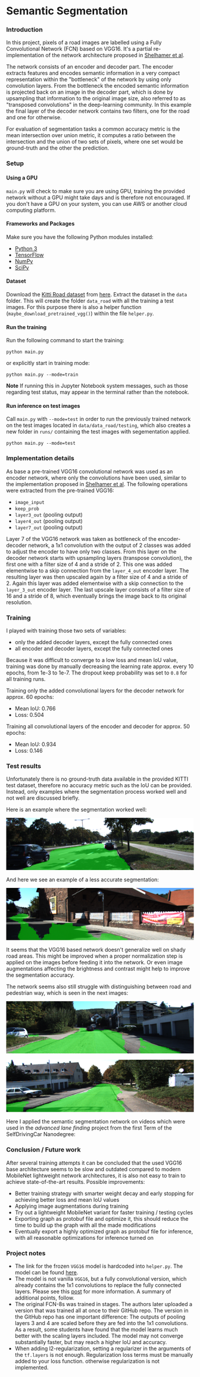 # Semantic Segmentation
### Introduction
In this project, pixels of a road images are labelled using a Fully Convolutional Network (FCN) based on VGG16.
It's a partial re-implementation of the network architecture proposed in [Shelhamer et al](https://people.eecs.berkeley.edu/~jonlong/long_shelhamer_fcn.pdf).

The network consists of an encoder and decoder part. The encoder extracts features and encodes semantic information in a very compact representation within the "bottleneck" of the network by using only convolution layers. From the bottleneck the encoded semantic information is projected back on an image in the decoder part, which is done by upsampling that information to the original image size, also referred to as "transposed convolutions" in the deep-learning community.
In this example the final layer of the decoder network contains two filters, one for the road and one for otherwise. 

For evaluation of segmentation tasks a common accuracy metric is the mean intersection over union metric, it computes a ratio between the intersection and the union of two sets of pixels, where one set would be ground-truth and the other the prediction.


### Setup

#### Using a GPU
`main.py` will check to make sure you are using GPU, training the provided network without a GPU might take days and is therefore not encouraged. If you don't have a GPU on your system, you can use AWS or another cloud computing platform.

#### Frameworks and Packages
Make sure you have the following Python modules installed:
 - [Python 3](https://www.python.org/)
 - [TensorFlow](https://www.tensorflow.org/)
 - [NumPy](http://www.numpy.org/)
 - [SciPy](https://www.scipy.org/)
 
#### Dataset
Download the [Kitti Road dataset](http://www.cvlibs.net/datasets/kitti/eval_road.php) from [here](http://www.cvlibs.net/download.php?file=data_road.zip). Extract the dataset in the `data` folder.  This will create the folder `data_road` with all the training a test images.
For this purpose there is also a helper function (`maybe_download_pretrained_vgg()`) within the file `helper.py`.

#### Run the training
Run the following command to start the training:
```
python main.py 
```
or explicitly start in training mode:
```
python main.py --mode=train
```
**Note** If running this in Jupyter Notebook system messages, such as those regarding test status, may appear in the terminal rather than the notebook.
 
#### Run inference on test images
Call `main.py` with `--mode=test` in order to run the previously trained network on the test images located in `data/data_road/testing`, which also creates a new folder in `runs/` containing the test images with segementation applied.
```
python main.py --mode=test
```

### Implementation details
As base a pre-trained VGG16 convolutional network was used as an encoder network, where only the convolutions have been used, similar to the implementation proposed in [Shelhamer et al](https://people.eecs.berkeley.edu/~jonlong/long_shelhamer_fcn.pdf).
The following operations were extracted from the pre-trained VGG16:
* `image_input`
* `keep_prob`
* `layer3_out` (pooling output)
* `layer4_out` (pooling output)
* `layer7_out` (pooling output)

Layer 7 of the VGG16 network was taken as bottleneck of the encoder-decoder network, a 1x1 convolution with the output of 2 classes was added to adjust the encoder to have only two classes. 
From this layer on the decoder network starts with upsampling layers (transpose convolution), the first one with a filter size of 4 and a stride of 2.
This one was added elementwise to a skip connection from the `layer_4_out` encoder layer.
The resulting layer was then upscaled again by a filter size of 4 and a stride of 2. Again this layer was added elementwise with a skip connection to the `layer_3_out` encoder layer. The last upscale layer consists of a filter size of 16 and a stride of 8, which eventually brings the image back to its original resolution.


### Training
I played with training those two sets of variables:
* only the added decoder layers, except the fully connected ones
* all encoder and decoder layers, except the fully connected ones

Because it was difficult to converge to a low loss and mean IoU value, training was done by manually decreasing the learning rate approx. every 10 epochs, from 1e-3 to 1e-7. The dropout keep probability was set to `0.8` for all training runs.

Training only the added convolutional layers for the decoder network for approx. 60 epochs:
* Mean IoU: 0.766
* Loss: 0.504

Training all convolutional layers of the encoder and decoder for approx. 50 epochs:
* Mean IoU: 0.934
* Loss: 0.146

### Test results
Unfortunately there is no ground-truth data available in the provided KITTI test dataset, therefore no accuracy metric such as the IoU can be provided. Instead, only examples where the segmentation process worked well and not well are discussed briefly.

Here is an example where the segmentation worked well:

![](imgs/umm_000023.png)


And here we see an example of a less accurate segmentation:

![](imgs/um_000074.png)

It seems that the VGG16 based network doesn't generalize well on shady road areas.
This might be improved when a proper normalization step is applied on the images before feeding it into the network.
Or even image augmentations affecting the brightness and contrast might help to improve the segmentation accuracy.

The network seems also still struggle with distinguishing between road and pedestrian way, which is seen in the next images:

![](imgs/uu_000034.png)

![](imgs/uu_000043.png)


Here I applied the semantic segmentation network on videos which were used in the _advanced lane finding_ project from the first Term of the SelfDrivingCar Nanodegree:


### Conclusion / Future work
After several training attempts it can be concluded that the used VGG16 base architecture seems to be slow and outdated compared to modern MobileNet lightweight network architectures, it is also not easy to train to achieve state-of-the-art results.
Possible improvements:
* Better training strategy with smarter weight decay and early stopping for achieving better loss and mean IoU values
* Applying image augmentations during training
* Try out a lightweight MobileNet variant for faster training / testing cycles
* Exporting graph as protobuf file and optimize it, this should reduce the time to build up the graph with all the made modifications
* Eventually export a highly optimized graph as protobuf file for inference, with all reasonable optimizations for inference turned on


### Project notes
- The link for the frozen `VGG16` model is hardcoded into `helper.py`.  The model can be found [here](https://s3-us-west-1.amazonaws.com/udacity-selfdrivingcar/vgg.zip).
- The model is not vanilla `VGG16`, but a fully convolutional version, which already contains the 1x1 convolutions to replace the fully connected layers. Please see this [post](https://s3-us-west-1.amazonaws.com/udacity-selfdrivingcar/forum_archive/Semantic_Segmentation_advice.pdf) for more information.  A summary of additional points, follow. 
- The original FCN-8s was trained in stages. The authors later uploaded a version that was trained all at once to their GitHub repo.  The version in the GitHub repo has one important difference: The outputs of pooling layers 3 and 4 are scaled before they are fed into the 1x1 convolutions.  As a result, some students have found that the model learns much better with the scaling layers included. The model may not converge substantially faster, but may reach a higher IoU and accuracy. 
- When adding l2-regularization, setting a regularizer in the arguments of the `tf.layers` is not enough. Regularization loss terms must be manually added to your loss function. otherwise regularization is not implemented.
